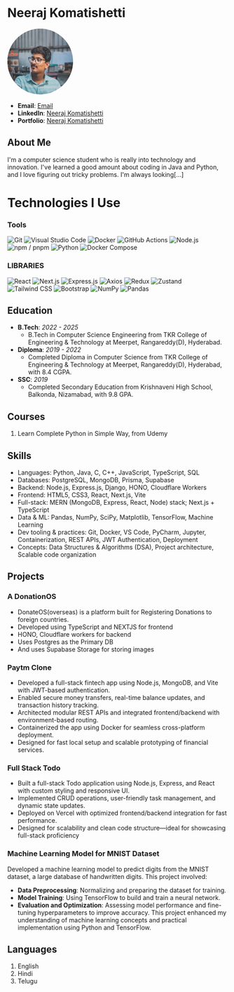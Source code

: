 # Neeraj Komatishetti

<link rel="stylesheet" href="https://cdnjs.cloudflare.com/ajax/libs/font-awesome/6.0.0-beta3/css/all.min.css">

<img src = "profile_pictures/profile_picture.jpg" alt = "Profile Picture" style ="width:150px; height:150px; border-radius:50%;" >

- **Email**: [Email](mailto:neerajkomatishetti@gmail.com)
- **LinkedIn**: [Neeraj Komatishetti](https://www.linkedin.com/in/neeraj-komatishetti-639ab32a8)
- **Portfolio**: [Neeraj Komatishetti](https://portfolio-phi-red-81.vercel.app/)
## About Me

I'm a computer science student who is really into technology and innovation. I've learned a good amount about coding in Java and Python, and I love figuring out tricky problems. I'm always looking[...]  

# Technologies I Use

### Tools
<div class = "tools">
<img src="https://img.shields.io/badge/Git-F05032?style=for-the-badge&logo=git&logoColor=white" class="icon" alt="Git">
<img src="https://img.shields.io/badge/Visual_Studio_Code-007ACC?style=for-the-badge&logo=visual-studio-code&logoColor=white" class="icon" alt="Visual Studio Code">
<img src="https://img.shields.io/badge/Docker-2496ED?style=for-the-badge&logo=docker&logoColor=white" class="icon" alt="Docker">
<img src="https://img.shields.io/badge/GitHub_Actions-2088FF?style=for-the-badge&logo=github-actions&logoColor=white" class="icon" alt="GitHub Actions">
<img src="https://img.shields.io/badge/Node.js-339933?style=for-the-badge&logo=nodedotjs&logoColor=white" class="icon" alt="Node.js">
<img src="https://img.shields.io/badge/npm-CB3837?style=for-the-badge&logo=npm&logoColor=white" class="icon" alt="npm / pnpm">
<img src="https://img.shields.io/badge/Python-3776AB?style=for-the-badge&logo=python&logoColor=white" class="icon" alt="Python">
<img src="https://img.shields.io/badge/Docker_Compose-0db7ed?style=for-the-badge&logo=docker&logoColor=white" class="icon" alt="Docker Compose">
</div>

### LIBRARIES
<div class = "tools">
<img src="https://img.shields.io/badge/React-20232A?style=for-the-badge&logo=react&logoColor=61DAFB" class="icon" alt="React">
<img src="https://img.shields.io/badge/Next.js-000000?style=for-the-badge&logo=nextdotjs&logoColor=white" class="icon" alt="Next.js">
<img src="https://img.shields.io/badge/Express.js-000000?style=for-the-badge&logo=express&logoColor=white" class="icon" alt="Express.js">
<img src="https://img.shields.io/badge/Axios-5A29E4?style=for-the-badge&logo=axios&logoColor=white" class="icon" alt="Axios">
<img src="https://img.shields.io/badge/Redux-764ABC?style=for-the-badge&logo=redux&logoColor=white" class="icon" alt="Redux">
<img src="https://img.shields.io/badge/Zustand-000000?style=for-the-badge&logo=zustand&logoColor=white" class="icon" alt="Zustand">
<img src="https://img.shields.io/badge/Tailwind_CSS-06B6D4?style=for-the-badge&logo=tailwindcss&logoColor=white" class="icon" alt="Tailwind CSS">
<img src="https://img.shields.io/badge/Bootstrap-7952B3?style=for-the-badge&logo=bootstrap&logoColor=white" class="icon" alt="Bootstrap">
<img src="https://img.shields.io/badge/NumPy-013243?style=for-the-badge&logo=numpy&logoColor=white" class="icon" alt="NumPy">
<img src="https://img.shields.io/badge/Pandas-150458?style=for-the-badge&logo=pandas&logoColor=white" class="icon" alt="Pandas">
</div>

## Education

- **B.Tech**: *2022 - 2025*
  - B.Tech in Computer Science Engineering from TKR College of Engineering & Technology at Meerpet, Rangareddy(D), Hyderabad.
- **Diploma**: *2019 - 2022*
  - Completed Diploma in Computer Science from TKR College of Engineering & Technology at Meerpet, Rangareddy(D), Hyderabad, with 8.4 CGPA.
- **SSC**: *2019*
  - Completed Secondary Education from Krishnaveni High School, Balkonda, Nizamabad, with 9.8 GPA.

## Courses

1. Learn Complete Python in Simple Way, from Udemy

## Skills

- Languages: Python, Java, C, C++, JavaScript, TypeScript, SQL
- Databases: PostgreSQL, MongoDB, Prisma, Supabase
- Backend: Node.js, Express.js, Django, HONO, Cloudflare Workers
- Frontend: HTML5, CSS3, React, Next.js, Vite
- Full-stack: MERN (MongoDB, Express, React, Node) stack; Next.js + TypeScript
- Data & ML: Pandas, NumPy, SciPy, Matplotlib, TensorFlow, Machine Learning
- Dev tooling & practices: Git, Docker, VS Code, PyCharm, Jupyter, Containerization, REST APIs, JWT Authentication, Deployment
- Concepts: Data Structures & Algorithms (DSA), Project architecture, Scalable code organization

## Projects

### A DonationOS
- DonateOS(overseas) is a platform built for Registering Donations to foreign countries.
- Developed using TypeScript and NEXTJS for frontend
- HONO, Cloudflare workers for backend
- Uses Postgres as the Primary DB
- And uses Supabase Storage for storing images

### Paytm Clone
- Developed a full-stack fintech app using Node.js, MongoDB, and Vite with JWT-based authentication.
- Enabled secure money transfers, real-time balance updates, and transaction history tracking.
- Architected modular REST APIs and integrated frontend/backend with environment-based routing.
- Containerized the app using Docker for seamless cross-platform deployment.
- Designed for fast local setup and scalable prototyping of financial services.

### Full Stack Todo
- Built a full-stack Todo application using Node.js, Express, and React with custom styling and responsive UI.
- Implemented CRUD operations, user-friendly task management, and dynamic state updates.
- Deployed on Vercel with optimized frontend/backend integration for fast performance.
- Designed for scalability and clean code structure—ideal for showcasing full-stack proficiency


### Machine Learning Model for MNIST Dataset
Developed a machine learning model to predict digits from the MNIST dataset, a large database of handwritten digits. This project involved:
- **Data Preprocessing**: Normalizing and preparing the dataset for training.
- **Model Training**: Using TensorFlow to build and train a neural network.
- **Evaluation and Optimization**: Assessing model performance and fine-tuning hyperparameters to improve accuracy.
This project enhanced my understanding of machine learning concepts and practical implementation using Python and TensorFlow.

## Languages

1. English
2. Hindi
3. Telugu
